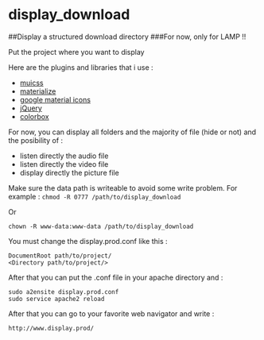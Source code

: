 # display_download
##Display a structured download directory
###For now, only for LAMP !!
  
Put the project where you want to display  

Here are the plugins and libraries that i use :  
* [muicss](https://www.muicss.com/)
* [materialize](http://materializecss.com/)
* [google material icons](https://design.google.com/icons/)
* [jQuery](https://jquery.com/)
* [colorbox](http://www.jacklmoore.com/colorbox/)

For now, you can display all folders and the majority of file (hide or not) and the posibility of :  
* listen directly the audio file
* listen directly the video file
* display directly the picture file  

Make sure the data path is writeable to avoid some write problem. For example :
```chmod -R 0777 /path/to/display_download ```  

Or  

```chown -R www-data:www-data /path/to/display_download ```

You must change the display.prod.conf like this :  
```
DocumentRoot path/to/project/
<Directory path/to/project/>
```

After that you can put the .conf file in your apache directory and :  
```
sudo a2ensite display.prod.conf
sudo service apache2 reload
```
  
After that you can go to your favorite web navigator and write :


    http://www.display.prod/
